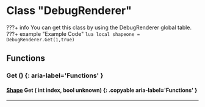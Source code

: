 # Class "DebugRenderer"

???+ info
    You can get this class by using the DebugRenderer global table.
    ???+ example "Example Code"
        ```lua
        local shapeone = DebugRenderer.Get(1,true)
        ```

        
## Functions

### Get () {: aria-label='Functions' }
#### [Shape](renderer/Shape.md) Get ( int index, bool unknown) {: .copyable aria-label='Functions' }

___